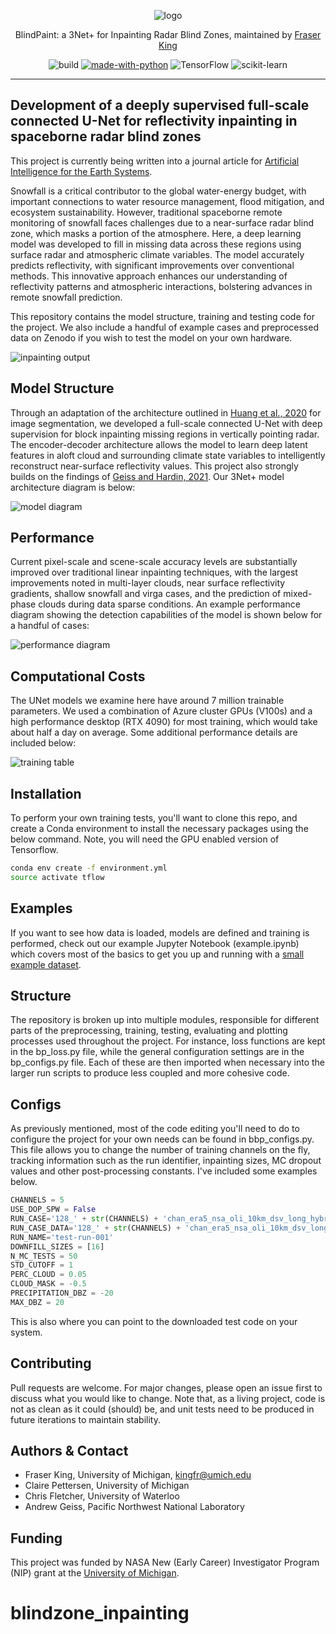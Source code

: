 <div align="center">

![logo](https://github.com/frasertheking/blindpaint/blob/main/images/logo.jpg?raw=true)

BlindPaint: a 3Net+ for Inpainting Radar Blind Zones, maintained by [Fraser King](https://frasertheking.com/)

![build](https://github.com/buttons/github-buttons/workflows/build/badge.svg)
[![made-with-python](https://img.shields.io/badge/Made%20with-Python-1f425f.svg)](https://www.python.org/)
![TensorFlow](https://img.shields.io/badge/TensorFlow-%23FF6F00.svg?style=for-the-badge&logo=TensorFlow&logoColor=white)
![scikit-learn](https://img.shields.io/badge/scikit--learn-%23F7931E.svg?style=for-the-badge&logo=scikit-learn&logoColor=white)

</div>

---

## Development of a deeply supervised full-scale connected U-Net for reflectivity inpainting in spaceborne radar blind zones

This project is currently being written into a journal article for [Artificial Intelligence for the Earth Systems](https://www.ametsoc.org/index.cfm/ams/publications/journals/artificial-intelligence-for-the-earth-systems/).

Snowfall is a critical contributor to the global water-energy budget, with important connections to water resource management, flood mitigation, and ecosystem sustainability. However, traditional spaceborne remote monitoring of snowfall faces challenges due to a near-surface radar blind zone, which masks a portion of the atmosphere. Here, a deep learning model was developed to fill in missing data across these regions using surface radar and atmospheric climate variables. The model accurately predicts reflectivity, with significant improvements over conventional methods. This innovative approach enhances our understanding of reflectivity patterns and atmospheric interactions, bolstering advances in remote snowfall prediction.

This repository contains the model structure, training and testing code for the project. We also include a handful of example cases and  preprocessed data on Zenodo if you wish to test the model on your own hardware.

![inpainting output](https://github.com/frasertheking/blindpaint/blob/main/images/im1.jpg?raw=true)

## Model Structure

Through an adaptation of the architecture outlined in [Huang et al., 2020](https://ieeexplore.ieee.org/document/9053405) for image segmentation, we developed a full-scale connected U-Net with deep supervision for block inpainting missing regions in vertically pointing radar. The encoder-decoder architecture allows the model to learn deep latent features in aloft cloud and surrounding climate state variables to intelligently reconstruct near-surface reflectivity values. This project also strongly builds on the findings of [Geiss and Hardin, 2021](https://amt.copernicus.org/articles/14/7729/2021/). Our 3Net+ model architecture diagram is below:

![model diagram](https://github.com/frasertheking/blindpaint/blob/main/images/im2.jpg?raw=true)

## Performance

Current pixel-scale and scene-scale accuracy levels are substantially improved over traditional linear inpainting techniques, with the largest improvements noted in multi-layer clouds, near surface reflectivity gradients, shallow snowfall and virga cases, and the prediction of mixed-phase clouds during data sparse conditions. An example performance diagram showing the detection capabilities of the model is shown below for a handful of cases:

![performance diagram](https://github.com/frasertheking/blindpaint/blob/main/images/im3.jpg?raw=true)

## Computational Costs

The UNet models we examine here have around 7 million trainable parameters. We used a combination of Azure cluster GPUs (V100s) and a high performance desktop (RTX 4090) for most training, which would take about half a day on average. Some additional performance details are included below:

![training table](https://github.com/frasertheking/blindpaint/blob/main/images/im4.jpg?raw=true)

## Installation

To perform your own training tests, you'll want to clone this repo, and create a Conda environment to install the necessary packages using the below command. Note, you will need the GPU enabled version of Tensorflow.

```bash
conda env create -f environment.yml
source activate tflow
```

## Examples

If you want to see how data is loaded, models are defined and training is performed, check out our example Jupyter Notebook (example.ipynb) which covers most of the basics to get you up and running with a [small example dataset](https://drive.google.com/drive/folders/1VpVWexR5soQkjcIWsuc6jf-hVBlgtptN?usp=sharing). 

## Structure

The repository is broken up into multiple modules, responsible for different parts of the preprocessing, training, testing, evaluating and plotting processes used throughout the project. For instance, loss functions are kept in the bp_loss.py file, while the general configuration settings are in the bp_configs.py file. Each of these are then imported when necessary into the larger run scripts to produce less coupled and more cohesive code.

## Configs

As previously mentioned, most of the code editing you'll need to do to configure the project for your own needs can be found in bbp_configs.py. This file allows you to change the number of training channels on the fly, tracking information such as the run identifier, inpainting sizes, MC dropout values and other post-processing constants. I've included some examples below.

```python
CHANNELS = 5
USE_DOP_SPW = False
RUN_CASE='128_' + str(CHANNELS) + 'chan_era5_nsa_oli_10km_dsv_long_hybrid'
RUN_CASE_DATA='128_' + str(CHANNELS) + 'chan_era5_nsa_oli_10km_dsv_long_hybrid/'
RUN_NAME='test-run-001'
DOWNFILL_SIZES = [16]
N_MC_TESTS = 50 
STD_CUTOFF = 1
PERC_CLOUD = 0.05
CLOUD_MASK = -0.5
PRECIPITATION_DBZ = -20
MAX_DBZ = 20
```

This is also where you can point to the downloaded test code on your system.

## Contributing

Pull requests are welcome. For major changes, please open an issue first to discuss what you would like to change. Note that, as a living project, code is not as clean as it could (should) be, and unit tests need to be produced in future iterations to maintain stability.

## Authors & Contact

- Fraser King, University of Michigan, kingfr@umich.edu
- Claire Pettersen, University of Michigan
- Chris Fletcher, University of Waterloo
- Andrew Geiss, Pacific Northwest National Laboratory


## Funding
This project was funded by NASA New (Early Career) Investigator Program (NIP) grant at the [University of Michigan](https://umich.edu).
# blindzone_inpainting
